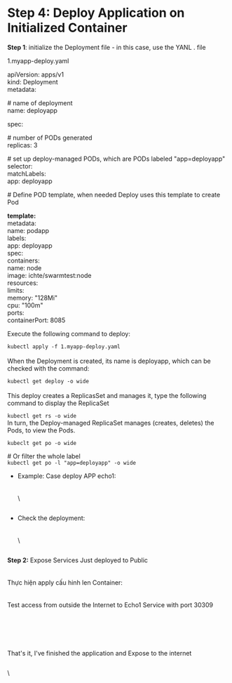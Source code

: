 # Step 4: Deploy Application on Initialized Container

**Step 1**: initialize the Deployment file - in this case, use the YANL . file

1.myapp-deploy.yaml

apiVersion: apps/v1\
kind: Deployment\
metadata:

\# name of deployment\
name: deployapp

spec:

\# number of PODs generated\
replicas: 3

\# set up deploy-managed PODs, which are PODs labeled "app=deployapp"\
selector:\
&#x20;   matchLabels:\
&#x20;       app: deployapp

\# Define POD template, when needed Deploy uses this template to create Pod

**template:**\
&#x20;   metadata:\
&#x20;       name: podapp\
&#x20;       labels:\
&#x20;           app: deployapp\
spec:\
&#x20;  containers:\
&#x20;      name: node\
&#x20;      image: ichte/swarmtest:node\
&#x20;      resources:\
&#x20;          limits:\
&#x20;             memory: "128Mi"\
&#x20;             cpu: "100m"\
&#x20;      ports:\
&#x20;             containerPort: 8085

Execute the following command to deploy:

`kubectl apply -f 1.myapp-deploy.yaml`\
\
When the Deployment is created, its name is deployapp, which can be checked with the command:

`kubectl get deploy -o wide`\
\
This deploy creates a ReplicasSet and manages it, type the following command to display the ReplicaSet

`kubectl get rs -o wide`\
In turn, the Deploy-managed ReplicaSet manages (creates, deletes) the Pods, to view the Pods.

`kubeclt get po -o wide`

\# Or filter the whole label\
`kubectl get po -l "app=deployapp" -o wide`

*   Example: Case deploy APP echo1:\
    \
    \
    \


    <figure><img src="https://docs.vngcloud.vn/download/attachments/59802500/Screen%20Shot%202021-05-24%20at%2010.45.23.png?version=1&#x26;modificationDate=1684985050000&#x26;api=v2" alt=""><figcaption></figcaption></figure>
*   Check the deployment:\
    \
    \
    \


    <figure><img src="https://docs.vngcloud.vn/download/attachments/59802500/Screen%20Shot%202021-05-24%20at%2010.49.56.png?version=1&#x26;modificationDate=1684985050000&#x26;api=v2" alt=""><figcaption></figcaption></figure>

**Step 2:** Expose Services Just deployed to Public\
\
\
Thực hiện apply cấu hinh len Container:\
\
\
Test access from outside the Internet to Echo1 Service with port 30309

<figure><img src="https://docs.vngcloud.vn/download/attachments/59802500/Screen%20Shot%202021-05-24%20at%2010.53.14.png?version=1&#x26;modificationDate=1684985050000&#x26;api=v2" alt=""><figcaption></figcaption></figure>

<figure><img src="https://docs.vngcloud.vn/download/attachments/59802500/Screen%20Shot%202021-05-24%20at%2010.57.50.png?version=1&#x26;modificationDate=1684985050000&#x26;api=v2" alt=""><figcaption></figcaption></figure>

\
\
\
That's it, I've finished the application and Expose to the internet

<figure><img src="https://docs.vngcloud.vn/download/attachments/59802500/Screen%20Shot%202021-05-24%20at%2010.58.05.png?version=1&#x26;modificationDate=1684985050000&#x26;api=v2" alt=""><figcaption></figcaption></figure>

\
